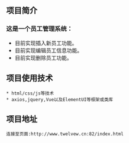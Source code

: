 ## 项目简介
 ### 这是一个员工管理系统：
   * 目前实现插入新员工功能。
   * 目前实现编辑员工信息功能。
   * 目前实现删除员工功能。

## 项目使用技术
	* html/css/js等技术
	* axios,jquery,Vue以及ElementUI等框架或类库

## 项目地址
	连接至页面:http://www.twelvew.cn:82/index.html